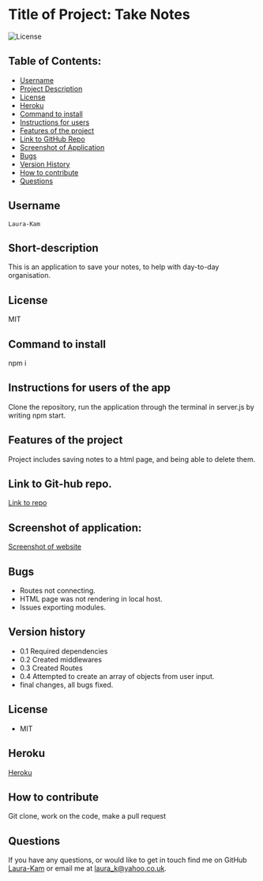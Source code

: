 # Title of Project: Take Notes

![License](https://img.shields.io/badge/license-MIT-blue.svg)

## Table of Contents:

- [Username](#username)
- [Project Description](#short-description)
- [License](#license)
- [Heroku](#Heroku)
- [Command to install](#command-to-install)
- [Instructions for users](#instructions-for-users-of-the-app)
- [Features of the project](#features-of-the-project)
- [Link to GitHub Repo](#Link-to-Git-hub-repo.)
- [Screenshot of Application](#Screenshot-of-Application)
- [Bugs](#bugs)
- [Version History](#Version-history)
- [How to contribute](#how-to-contribute)
- [Questions](#questions)

## Username

    Laura-Kam

## Short-description

This is an application to save your notes, to help with day-to-day organisation.

## License

MIT

## Command to install

npm i

## Instructions for users of the app

Clone the repository, run the application through the terminal in server.js by writing npm start.

## Features of the project

Project includes saving notes to a html page, and being able to delete them.

## Link to Git-hub repo.

[Link to repo](https://github.com/Laura-Kam/Take-notes)

## Screenshot of application:

[Screenshot of website](https://github.com/Laura-Kam/Take-notes/issues/1#issue-1378325732)

## Bugs

- Routes not connecting.
- HTML page was not rendering in local host.
- Issues exporting modules.

## Version history

- 0.1 Required dependencies
- 0.2 Created middlewares
- 0.3 Created Routes
- 0.4 Attempted to create an array of objects from user input.
- final changes, all bugs fixed.

## License

- MIT

## Heroku

[Heroku](https://secure-ocean-47907.herokuapp.com/)

## How to contribute

Git clone, work on the code, make a pull request

## Questions

If you have any questions, or would like to get in touch find me on GitHub [Laura-Kam](https://github.com/Laura-Kam)
or email me at laura_k@yahoo.co.uk.
